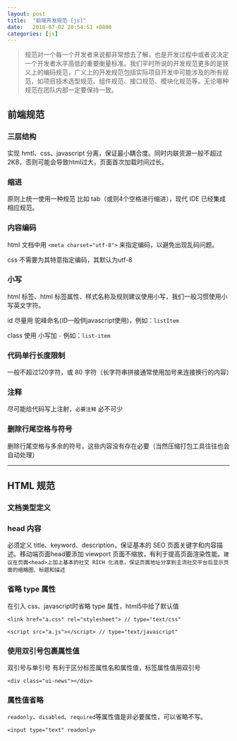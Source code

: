 ```yaml
---
layout: post
title:  "前端开发规范 [js]"
date:   2018-07-02 20:54:51 +0800
categories: [js]
---
```


> 规范对一个每一个开发者来说都非常想去了解，也是开发过程中或者说决定一个开发者水平高低的重要衡量标准。我们平时所说的开发规范更多的是狭义上的编码规范，广义上的开发规范包括实际项目开发中可能涉及的所有规范，如项目技术选型规范、组件规范、接口规范、模块化规范等。无论哪种规范在团队内部一定要保持一致。


## 前端规范

### 三层结构

实现 hmtl、css、javascript 分离，保证最小耦合度。同时内联资源一般不超过 2KB，否则可能会导致html过大，页面首次加载时间过长。

### 缩进

原则上统一使用一种规范 比如 tab（或则4个空格进行缩进），现代 IDE 已经集成相应规范。


### 内容编码

html 文档中用 `<meta charset="utf-8">` 来指定编码，以避免出现乱码问题。

css 不需要为其特意指定编码，其默认为utf-8


### 小写

html 标签、html 标签属性、样式名称及规则建议使用小写，我们一般习惯使用小写英文字符。

id 尽量用 驼峰命名(ID一般供javascript使用)，例如：`listItem`

class 使用 小写加 `-` 例如：`list-item`


### 代码单行长度限制

一般不超过120字符，或 80 字符（长字符串拼接通常使用加号来连接换行的内容）


### 注释

尽可能给代码写上注射，`必要注释` 必不可少


### 删除行尾空格与符号

删除行尾空格与多余的符号，这些内容没有存在必要（当然压缩打包工具往往也会自动处理）

---

## HTML 规范


### 文档类型定义

### head 内容

必须定义 title、keyword、description，保证基本的 SEO 页面关键字和内容描述。移动端页面head要添加 viewport 页面不缩放，有利于提高页面渲染性能。`建议在页面<head>上加上基本的社交 RICH 化消息，保证页面地址分享到主流社交平台后显示页面的缩略图、标题和描述`


### 省略 type 属性

在引入 css、javascript时省略 type 属性，html5中给了默认值

```
<link href="a.css" rel="stylesheet"> // type="text/css"

<script src="a.js"></script> // type="text/javascript"
``` 


### 使用双引号包裹属性值

双引号与单引号 有利于区分标签属性名和属性值，标签属性值用双引号

```
<div class="ui-news"></div>
```

### 属性值省略

`readonly`、`disabled`、`required`等属性值是非必要属性，可以省略不写。

```
<input type="text" readonly>
```










